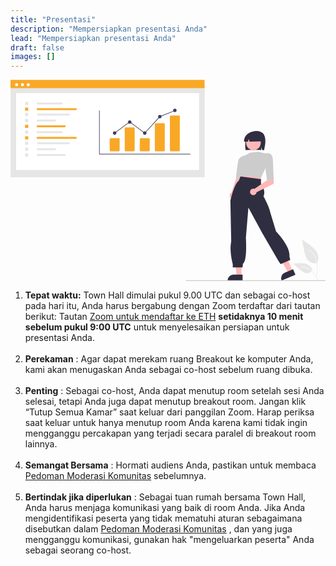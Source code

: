 ```yaml
---
title: "Presentasi"
description: "Mempersiapkan presentasi Anda"
lead: "Mempersiapkan presentasi Anda"
draft: false
images: []
---
```


<svg data-name="Layer 1" xmlns="http://www.w3.org/2000/svg" width="563.35926" height="360.172" viewbox="0 0 863.35926 551.172" xmlns:xlink="http://www.w3.org/1999/xlink"><path id="af9c47ac-a2dc-4072-9acc-a467df334c71-999" data-name="Path 438" d="M1009.5389,675.54135a24.21464,24.21464,0,0,1-23.38269-4.11877c-8.18977-6.87442-10.758-18.196-12.8467-28.68191l-6.17973-31.01657,12.93769,8.90836c9.30465,6.40642,18.81827,13.01866,25.26012,22.29786s9.25223,21.94707,4.07792,31.988" transform="translate(-168.32037 -174.414)" fill="#e6e6e6"></path><path id="a2175a99-769b-4e22-9c2a-ba3916b1dd51-1000" data-name="Path 439" d="M1007.54119,715.25191c1.62839-11.86369,3.30382-23.88079,2.15884-35.87167-1.01467-10.64933-4.26373-21.04881-10.87831-29.57938a49.20592,49.20592,0,0,0-12.62466-11.44039c-1.26215-.79648-2.42409,1.20354-1.16733,1.997a46.77938,46.77938,0,0,1,18.50445,22.32562c4.02858,10.24607,4.67546,21.41582,3.98155,32.3003-.41944,6.58217-1.31074,13.1212-2.20588,19.65251a1.19816,1.19816,0,0,0,.808,1.4225,1.16348,1.16348,0,0,0,1.42253-.808Z" transform="translate(-168.32037 -174.414)" fill="#f2f2f2"></path><path id="af3ce5ac-a957-487e-9ef8-bdcad0da5bae-1001" data-name="Path 442" d="M995.82016,696.21546a17.82511,17.82511,0,0,1-15.53141,8.01861c-7.86441-.37318-14.41807-5.85972-20.31713-11.07026l-17.452-15.4088,11.54987-.55281c8.30619-.39784,16.82672-.771,24.73813,1.79338s15.20758,8.72639,16.654,16.91541" transform="translate(-168.32037 -174.414)" fill="#e6e6e6"></path><path id="baa57c63-949d-49ac-a818-33ae8c022157-1002" data-name="Path 443" d="M1012.14417,722.0716c-7.83972-13.87143-16.93234-29.288-33.1808-34.21552a37.02609,37.02609,0,0,0-13.95545-1.44105c-1.48189.128-1.1118,2.41174.367,2.28454a34.39821,34.39821,0,0,1,22.27164,5.89215c6.27994,4.27453,11.16975,10.21755,15.30781,16.51907,2.53511,3.86051,4.80576,7.88445,7.07642,11.903C1010.75635,724.2983,1012.87818,723.37076,1012.14417,722.0716Z" transform="translate(-168.32037 -174.414)" fill="#f2f2f2"></path><rect id="b0eb2d2e-6002-4ca6-b573-2a3a0ae57324" data-name="Rectangle 62" x="0.22681" y="14.58304" width="531.92378" height="252.40706" fill="#e6e6e6"></rect><rect id="b22521a2-b305-47e5-91b3-f89bb30cedaf" data-name="Rectangle 75" x="15.43735" y="36.22739" width="501.50345" height="210.5911" fill="#fff"></rect><rect id="b9a97102-17ad-4853-bba8-52d2fbac14c1" data-name="Rectangle 80" width="531.92378" height="22.5977" fill="#f9a826"></rect><circle id="f3a384f8-0054-45a4-b875-f53a31bc49a8" data-name="Ellipse 90" cx="16.7929" cy="13.28795" r="4.1884" fill="#fff"></circle><circle id="a6ee8772-6be5-4bf0-b917-98ef2062699d" data-name="Ellipse 91" cx="32.69069" cy="13.28795" r="4.1884" fill="#fff"></circle><circle id="a71cc61a-5bfc-4a03-b945-2c535d93104d" data-name="Ellipse 92" cx="48.58921" cy="13.28795" r="4.1884" fill="#fff"></circle><path d="M660.64368,378.58113H411.98486a.77823.77823,0,0,1-.77819-.77819V258.62077a.77819.77819,0,0,1,1.55638,0v118.404H660.64368a.77819.77819,0,0,1,0,1.55638Z" transform="translate(-168.32037 -174.414)" fill="#3f3d56"></path><path d="M465.11242,370.02105H442.49593a2.31263,2.31263,0,0,1-2.31-2.30987V336.53424a2.31263,2.31263,0,0,1,2.31-2.30986h22.61649a2.31263,2.31263,0,0,1,2.31006,2.30986v31.17694A2.31263,2.31263,0,0,1,465.11242,370.02105Z" transform="translate(-168.32037 -174.414)" fill="#f9a826"></path><path d="M506.35642,370.02105H483.73993a2.31264,2.31264,0,0,1-2.31006-2.30987V306.96307a2.31264,2.31264,0,0,1,2.31006-2.30986h22.61649a2.31263,2.31263,0,0,1,2.31006,2.30986v60.74811A2.31263,2.31263,0,0,1,506.35642,370.02105Z" transform="translate(-168.32037 -174.414)" fill="#f9a826"></path><path d="M547.60042,370.02105H524.98393a2.31263,2.31263,0,0,1-2.31006-2.30987V336.53424a2.31263,2.31263,0,0,1,2.31006-2.30986h22.61649a2.31263,2.31263,0,0,1,2.31005,2.30986v31.17694A2.31263,2.31263,0,0,1,547.60042,370.02105Z" transform="translate(-168.32037 -174.414)" fill="#f9a826"></path><path d="M588.84441,370.02105H566.22793a2.26208,2.26208,0,0,1-2.31006-2.20522V295.1856a2.26208,2.26208,0,0,1,2.31006-2.20522h22.61648a2.26208,2.26208,0,0,1,2.31006,2.20522v72.63023A2.26208,2.26208,0,0,1,588.84441,370.02105Z" transform="translate(-168.32037 -174.414)" fill="#f9a826"></path><path d="M630.08841,370.02105H607.47192a2.31263,2.31263,0,0,1-2.31-2.30987v-93.432a2.31264,2.31264,0,0,1,2.31-2.30987h22.61649a2.31264,2.31264,0,0,1,2.31006,2.30987v93.432A2.31263,2.31263,0,0,1,630.08841,370.02105Z" transform="translate(-168.32037 -174.414)" fill="#f9a826"></path><circle cx="285.48381" cy="145.80298" r="4.66913" fill="#3f3d56"></circle><circle cx="326.7278" cy="115.45363" r="4.66913" fill="#3f3d56"></circle><circle cx="367.9718" cy="145.80298" r="4.66913" fill="#3f3d56"></circle><circle cx="409.2158" cy="100.66804" r="4.66913" fill="#3f3d56"></circle><circle cx="450.4598" cy="83.54789" r="4.66913" fill="#3f3d56"></circle><polygon points="368.07 146.849 326.728 115.883 285.95 146.426 285.017 145.18 326.728 113.938 367.873 144.757 408.761 100.013 408.925 99.946 450.169 83.328 450.751 84.772 409.671 101.323 368.07 146.849" fill="#3f3d56"></polygon><rect x="72.12712" y="61.96731" width="70.63054" height="5.30876" fill="#e6e6e6"></rect><rect x="72.12712" y="77.55204" width="109.06894" height="5.30875" fill="#f9a826"></rect><rect x="73.26117" y="92.39442" width="88.88879" height="5.30875" fill="#e6e6e6"></rect><rect x="72.12712" y="108.67991" width="51.89183" height="5.30875" fill="#e6e6e6"></rect><rect x="72.12712" y="124.58739" width="78.31823" height="5.30875" fill="#f9a826"></rect><rect x="39.93496" y="60.29736" width="8.64865" height="8.64864" fill="#e6e6e6"></rect><rect x="39.93496" y="75.88208" width="8.64865" height="8.64863" fill="#f9a826"></rect><rect x="39.93496" y="90.72448" width="8.64865" height="8.64865" fill="#e6e6e6"></rect><rect x="39.93496" y="107.00997" width="8.64865" height="8.64865" fill="#e6e6e6"></rect><rect x="39.93496" y="122.91744" width="8.64865" height="8.64865" fill="#f9a826"></rect><rect x="72.12712" y="140.5943" width="70.63054" height="5.30875" fill="#e6e6e6"></rect><rect x="72.12712" y="156.17905" width="109.06894" height="5.30875" fill="#f9a826"></rect><rect x="73.26117" y="171.02142" width="88.88879" height="5.30875" fill="#e6e6e6"></rect><rect x="72.12712" y="187.30691" width="51.89183" height="5.30875" fill="#e6e6e6"></rect><rect x="72.12712" y="203.21439" width="78.31823" height="5.30875" fill="#e6e6e6"></rect><rect x="39.93496" y="138.92436" width="8.64865" height="8.64865" fill="#e6e6e6"></rect><rect x="39.93496" y="154.50908" width="8.64865" height="8.64863" fill="#f9a826"></rect><rect x="39.93496" y="169.35148" width="8.64865" height="8.64865" fill="#e6e6e6"></rect><rect x="39.93496" y="185.63697" width="8.64865" height="8.64865" fill="#e6e6e6"></rect><rect x="39.93496" y="201.54445" width="8.64865" height="8.64865" fill="#e6e6e6"></rect><path d="M813.89981,337.21642c2.97507-9.48142,9.74046-18.17745,19.09685-21.38268,9.35695-3.20524,25.67946-.20914,30.09216,8.68789,6.35889,12.82263,3.50213,28.52557.13009,42.44794-1.75836-.09308-3.533-.16625-5.31263-.2329l-2.51754-8.39087V366.654c-13.89076-.42928-28.35231-.1605-42.82171.11747C811.27013,356.91483,810.92474,346.69784,813.89981,337.21642Z" transform="translate(-168.32037 -174.414)" fill="#2f2e41"></path><polygon points="773.219 524.09 761.533 528.987 737.084 486.247 754.33 479.019 773.219 524.09" fill="#ffb7b7"></polygon><path d="M949.26623,708.582l-37.67754,15.79009-.19974-.47656a15.90176,15.90176,0,0,1,8.51854-20.81117l.00093-.00039,23.01219-9.644Z" transform="translate(-168.32037 -174.414)" fill="#2f2e41"></path><path d="M770.17936,496.60793a8.76574,8.76574,0,0,1,3.55637-12.9622l25.1152-75.78554,16.82,8.971L785.69455,488.505a8.81325,8.81325,0,0,1-15.51519,8.1029Z" transform="translate(-168.32037 -174.414)" fill="#ffb7b7"></path><polygon points="632.825 537.677 620.155 537.676 614.128 488.807 632.827 488.808 632.825 537.677" fill="#ffb7b7"></polygon><path d="M804.37626,724.37206l-40.85247-.00152v-.51672a15.90177,15.90177,0,0,1,15.90092-15.90066h.001l24.9513.001Z" transform="translate(-168.32037 -174.414)" fill="#2f2e41"></path><polygon points="683.623 259.72 686.494 267.184 685.92 274.648 630.801 267.759 632.524 261.443 638.839 253.979 683.623 259.72" fill="#ffb7b7"></polygon><circle cx="665.85899" cy="172.48496" r="20.06685" fill="#ffb8b8"></circle><path d="M855.11916,442.13336l-54.65674-5.814-2.36816-7.74414c-.73584-1.00879-7.67334-10.84082-6.13477-20.66943a17.11819,17.11819,0,0,1,7.39527-11.46241l13.28906-15.56006,11.69067-6.959,23.04712-2.3042.07935.01758,20.69067,4.68213-.251,37.92773Z" transform="translate(-168.32037 -174.414)" fill="#ccc"></path><path d="M801.83937,446.1529l-15.31347-1.81836.04-.481c.14087-1.69092,3.49-41.51367,6.91992-50.66016,3.50391-9.34326,18.67993-12.2539,19.32422-12.373l.186-.03418,3.37281,2.02343-9.30713,29.085Z" transform="translate(-168.32037 -174.414)" fill="#ccc"></path><path d="M854.81459,446.19166v12.7535s14.92805,19.39923,6.88987,34.32729c0,0,17.22467,32.15273,18.373,43.63585l16.07636,52.82234s40.19092,40.19092,36.746,68.89871l2.29662,9.1865L908.78524,679.299l-5.74156-8.03818-44.78416-76.93689-37.89429-70.047-6.88987,82.67845s4.59325,64.30546-8.03818,71.19533l-1.14832,10.33481H777.48437v-9.82394s-9.94148-34.96022-4.19993-61.37139l-2.29662-111.38625s10.33481-47.08079,22.96624-55.119l4.59325-11.48312Z" transform="translate(-168.32037 -174.414)" fill="#2f2e41"></path><path d="M835.72628,472.56038a9.02766,9.02766,0,0,1,1.358.41978l35.03179-24.11374-.80161-10.30066,15.38739-3.24161,3.19125,18.09738a6.86041,6.86041,0,0,1-3.72174,7.34421l-43.39415,21.401a9.00181,9.00181,0,1,1-7.05092-9.60637Z" transform="translate(-168.32037 -174.414)" fill="#ffb7b7"></path><path d="M871.78518,450.19782,864.65505,402.63l-5.85278-24.57276,8.74487-1.82763c.238-.08838,7.35815-2.49512,13.10693,1.38037,4.13794,2.78955,6.43018,8.08349,6.8125,15.73437l2.31641,54.43018Z" transform="translate(-168.32037 -174.414)" fill="#ccc"></path><path d="M820.391,320.76838a25.20457,25.20457,0,0,1,38.31986,21.99693c-11.21678.51584-22.99987.65013-34.94781.67333l-2.82368-6.91076-1.66472,6.91587q-5.46093-.00053-10.9426-.01436A25.7352,25.7352,0,0,1,820.391,320.76838Z" transform="translate(-168.32037 -174.414)" fill="#2f2e41"></path><path d="M1030.67963,725.586h-381a1,1,0,1,1,0-2h381a1,1,0,0,1,0,2Z" transform="translate(-168.32037 -174.414)" fill="#cbcbcb"></path></svg>

1. **Tepat waktu:** Town Hall dimulai pukul 9.00 UTC dan sebagai co-host pada hari itu, Anda harus bergabung dengan Zoom terdaftar dari tautan berikut: Tautan [Zoom untuk mendaftar ke ETH](https://us02web.zoom.us/meeting/register/tZcqcOCopjsuGNd0IAZPoGfYNEYCXO_prtEd) **setidaknya 10 menit sebelum pukul 9:00 UTC** untuk menyelesaikan persiapan untuk presentasi Anda.<br><br>
2. **Perekaman** : Agar dapat merekam ruang Breakout ke komputer Anda, kami akan menugaskan Anda sebagai co-host sebelum ruang dibuka.<br><br>
3. **Penting** : Sebagai co-host, Anda dapat menutup room setelah sesi Anda selesai, tetapi Anda juga dapat menutup breakout room. Jangan klik “Tutup Semua Kamar” saat keluar dari panggilan Zoom. Harap periksa saat keluar untuk hanya menutup room Anda karena kami tidak ingin mengganggu percakapan yang terjadi secara paralel di breakout room lainnya.<br><br>
4. **Semangat Bersama** : Hormati audiens Anda, pastikan untuk membaca [Pedoman Moderasi Komunitas](https://docs.google.com/document/d/1G__eWrmsUxecET2e3zIniPSQJ-FWI1YAGJ-vLwzm8U8/edit) sebelumnya.<br><br>
5. **Bertindak jika diperlukan** : Sebagai tuan rumah bersama Town Hall, Anda harus menjaga komunikasi yang baik di room Anda. Jika Anda mengidentifikasi peserta yang tidak mematuhi aturan sebagaimana disebutkan dalam [Pedoman Moderasi Komunitas](https://docs.google.com/document/d/1G__eWrmsUxecET2e3zIniPSQJ-FWI1YAGJ-vLwzm8U8/edit) , dan yang juga mengganggu komunikasi, gunakan hak "mengeluarkan peserta" Anda sebagai seorang co-host.
